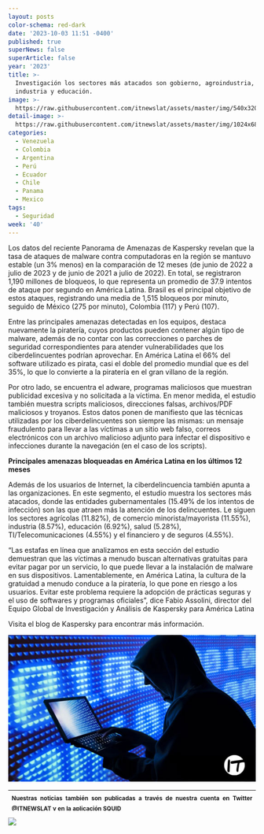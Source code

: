 ```yaml
---
layout: posts
color-schema: red-dark
date: '2023-10-03 11:51 -0400'
published: true
superNews: false
superArticle: false
year: '2023'
title: >-
  Investigación los sectores más atacados son gobierno, agroindustria, comercio
  industria y educación.
image: >-
  https://raw.githubusercontent.com/itnewslat/assets/master/img/540x320/Ataque-Hacker-P.jpg
detail-image: >-
  https://raw.githubusercontent.com/itnewslat/assets/master/img/1024x680/Ataque-Hacker-G.jpg
categories:
  - Venezuela
  - Colombia
  - Argentina
  - Perú
  - Ecuador
  - Chile
  - Panama
  - Mexico
tags:
  - Seguridad
week: '40'
---
```

Los datos del reciente Panorama de Amenazas de Kaspersky revelan que la tasa de ataques de malware contra computadoras en la región se mantuvo estable (un 3% menos) en la comparación de 12 meses (de junio de 2022 a julio de 2023 y de junio de 2021 a julio de 2022). En total, se registraron 1,190 millones de bloqueos, lo que representa un promedio de 37.9 intentos de ataque por segundo en América Latina. Brasil es el principal objetivo de estos ataques, registrando una media de 1,515 bloqueos por minuto, seguido de México (275 por minuto), Colombia (117) y Perú (107).

Entre las principales amenazas detectadas en los equipos, destaca nuevamente la piratería, cuyos productos pueden contener algún tipo de malware, además de no contar con las correcciones o parches de seguridad correspondientes para atender vulnerabilidades que los ciberdelincuentes podrían aprovechar. En América Latina el 66% del software utilizado es pirata, casi el doble del promedio mundial que es del 35%, lo que lo convierte a la piratería en el gran villano de la región.

Por otro lado, se encuentra el adware, programas maliciosos que muestran publicidad excesiva y no solicitada a la víctima. En menor medida, el estudio también muestra scripts maliciosos, direcciones falsas, archivos/PDF maliciosos y troyanos. Estos datos ponen de manifiesto que las técnicas utilizadas por los ciberdelincuentes son siempre las mismas: un mensaje fraudulento para llevar a las víctimas a un sitio web falso, correos electrónicos con un archivo malicioso adjunto para infectar el dispositivo e infecciones durante la navegación (en el caso de los scripts).

**Principales amenazas bloqueadas en América Latina en los últimos 12 meses**

Además de los usuarios de Internet, la ciberdelincuencia también apunta a las organizaciones. En este segmento, el estudio muestra los sectores más atacados, donde las entidades gubernamentales (15.49% de los intentos de infección) son las que atraen más la atención de los delincuentes. Le siguen los sectores agrícolas (11.82%), de comercio minorista/mayorista (11.55%), industria (8.57%), educación (6.92%), salud (5.28%), TI/Telecomunicaciones (4.55%) y el financiero y de seguros (4.55%).

“Las estafas en línea que analizamos en esta sección del estudio demuestran que las víctimas a menudo buscan alternativas gratuitas para evitar pagar por un servicio, lo que puede llevar a la instalación de malware en sus dispositivos. Lamentablemente, en América Latina, la cultura de la gratuidad a menudo conduce a la piratería, lo que pone en riesgo a los usuarios. Evitar este problema requiere la adopción de prácticas seguras y el uso de softwares y programas oficiales”, dice Fabio Assolini, director del Equipo Global de Investigación y Análisis de Kaspersky para América Latina

Visita el blog de Kaspersky para encontrar más información.

![](https://raw.githubusercontent.com/itnewslat/assets/master/img/540x320/Ataque-Hacker-P.jpg)

<table style="height: 42px;" width="569">
<tbody>
<tr>
<td style="text-align: justify;"><sub><strong>Nuestras noticias también son publicadas a través de nuestra cuenta en Twitter <a href="https://twitter.com/itnewslat?lang=es">@ITNEWSLAT</a> y en la aplicación <a href="https://squidapp.co/en/">SQUID</a></strong></sub></td>
</tr>
</tbody>
</table>

<img src="https://tracker.metricool.com/c3po.jpg?hash=56f88a41e39ab42c063cc51676587a04"/>
